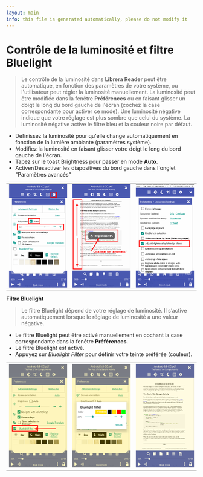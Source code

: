 ```yaml
---
layout: main
info: this file is generated automatically, please do not modify it
---
```


# Contrôle de la luminosité et filtre Bluelight

> Le contrôle de la luminosité dans **Librera Reader** peut être automatique, en fonction des paramètres de votre système, ou l'utilisateur peut régler la luminosité manuellement.
La luminosité peut être modifiée dans la fenêtre **Préférences** ou en faisant glisser un doigt le long du bord gauche de l'écran (cochez la case correspondante pour activer ce mode).
Une luminosité négative indique que votre réglage est plus sombre que celui du système.
La luminosité négative active le filtre bleu et la couleur noire par défaut.

* Définissez la luminosité pour qu'elle change automatiquement en fonction de la lumière ambiante (paramètres système).
* Modifiez la luminosité en faisant glisser votre doigt le long du bord gauche de l'écran.
* Tapez sur le toast Brightness pour passer en mode **Auto**.
* Activer/Désactiver les diapositives du bord gauche dans l'onglet &quot;Paramètres avancés&quot;

||||
|-|-|-|
|![](1.png)|![](2.png)|![](3.png)|

**Filtre Bluelight**
> Le filtre Bluelight dépend de votre réglage de luminosité. Il s’active automatiquement lorsque le réglage de luminosité a une valeur négative.

* Le filtre Bluelight peut être activé manuellement en cochant la case correspondante dans la fenêtre **Préférences**.
* Le filtre Bluelight est activé.
* Appuyez sur _Bluelight Filter_ pour définir votre teinte préférée (couleur).

||||
|-|-|-|
|![](7.png)|![](6.png)|![](8.png)|
